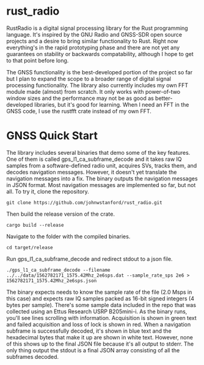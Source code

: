 # rust_radio

RustRadio is a digital signal processing library for the Rust programming language.  It's inspired by the GNU Radio and GNSS-SDR open source projects and a desire to bring similar functionality to Rust.  Right now everything's in the rapid prototyping phase and there are not yet any guarantees on stability or backwards compatability, although I hope to get to that point before long.

The GNSS functionality is the best-developed portion of the project so far but I plan to expand the scope to a broader range of digital signal processing functionality.  The library also currently includes my own FFT module made (almost) from scratch.  It only works with power-of-two window sizes and the performance may not be as good as better-developed libraries, but it's good for learning.  When I need an FFT in the GNSS code, I use the rustfft crate instead of my own FFT.

# GNSS Quick Start

The library includes several binaries that demo some of the key features.  One of them is called gps_l1_ca_subframe_decode and it takes raw IQ samples from a software-defined radio unit, acquires SVs, tracks them, and decodes navigation messages.  However, it doesn't yet translate the navigation messages into a fix.  The binary outputs the navigation messages in JSON format.  Most navigation messages are implemented so far, but not all.  To try it, clone the repository.

```git clone https://github.com/johnwstanford/rust_radio.git```

Then build the release version of the crate.

```cargo build --release```

Navigate to the folder with the compiled binaries.

```cd target/release```

Run gps_l1_ca_subframe_decode and redirect stdout to a json file.

```./gps_l1_ca_subframe_decode --filename ../../data/1562782171_1575.42Mhz_2e6sps.dat --sample_rate_sps 2e6 > 1562782171_1575.42Mhz_2e6sps.json``` 

The binary expects needs to know the sample rate of the file (2.0 Msps in this case) and expects raw IQ samples packed as 16-bit signed integers (4 bytes per sample).  There's some sample data included in the repo that was collected using an Ettus Research USRP B205mini-i.  As the binary runs, you'll see lines scrolling with information.  Acquisition is shown in green text and failed acquisition and loss of lock is shown in red.  When a navigation subframe is successfully decoded, it's shown in blue text and the hexadecimal bytes that make it up are shown in white text.  However, none of this shows up to the final JSON file because it's all output to stderr.  The only thing output the stdout is a final JSON array consisting of all the subframes decoded.